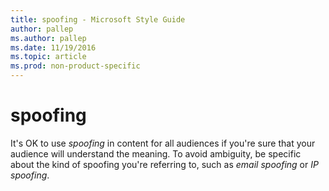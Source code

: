 ```yaml
---
title: spoofing - Microsoft Style Guide
author: pallep
ms.author: pallep
ms.date: 11/19/2016
ms.topic: article
ms.prod: non-product-specific
---
```


# spoofing

It's OK to use *spoofing* in content for all audiences if you're sure that your audience will understand the meaning. To avoid ambiguity, be specific about the kind of spoofing you're referring to, such as *email spoofing* or *IP spoofing*.
